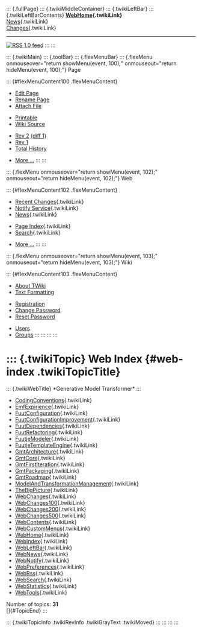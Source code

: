 ::: {.fullPage}
::: {.twikiMiddleContainer}
::: {.twikiLeftBar}
::: {.twikiLeftBarContents}
**[WebHome](WebHome){.twikiLink}**\
[News](WebNews){.twikiLink}\
[Changes](WebChanges){.twikiLink}

------------------------------------------------------------------------

[![](http://www.program-transformation.org/twiki/pub/rss.gif "RSS 1.0 feed")](WebRss@skin=rss)
:::
:::

::: {.twikiMain}
::: {.toolBar}
::: {.flexMenuBar}
::: {.flexMenu onmouseover="return showMenu(event, 100);" onmouseout="return hideMenu(event, 100);"}
Page

::: {#flexMenuContent100 .flexMenuContent}
-   [Edit
    Page](http://www.program-transformation.org/edit/Gmt/WebIndex?t=1536827560)
-   [Rename
    Page](http://www.program-transformation.org/rename/Gmt/WebIndex)
-   [Attach
    File](http://www.program-transformation.org/attach/Gmt/WebIndex)

<!-- -->

-   [Printable](http://www.program-transformation.org/view/Gmt/WebIndex?skin=print.pattern)
-   [Wiki
    Source](http://www.program-transformation.org/view/Gmt/WebIndex?skin=text&raw=on&contenttype=text/plain)

<!-- -->

-   [Rev
    2](http://www.program-transformation.org/view/Gmt/WebIndex?rev=1.2)
    [(diff 1)](http://www.program-transformation.org/rdiff/Gmt/WebIndex?rev1=1.2&rev2=1.1)
-   [Rev
    1](http://www.program-transformation.org/view/Gmt/WebIndex?rev=1.1)
-   [Total
    History](http://www.program-transformation.org/rdiff/Gmt/WebIndex)

<!-- -->

-   [More
    \...](http://www.program-transformation.org/oops/Gmt/WebIndex?template=oopsmore&param1=1.2&param2=1.2)
:::
:::

::: {.flexMenu onmouseover="return showMenu(event, 102);" onmouseout="return hideMenu(event, 102);"}
Web

::: {#flexMenuContent102 .flexMenuContent}
-   [Recent Changes](WebChanges){.twikiLink}
-   [Notify Service](WebNotify){.twikiLink}
-   [News](WebNews){.twikiLink}

<!-- -->

-   [Page Index](WebIndex){.twikiLink}
-   [Search](WebSearch){.twikiLink}

<!-- -->

-   [More
    \...](http://www.program-transformation.org/oops/Gmt/WebIndex?template=oopsmore&param1=1.2&param2=1.2)
:::
:::

::: {.flexMenu onmouseover="return showMenu(event, 103);" onmouseout="return hideMenu(event, 103);"}
Wiki

::: {#flexMenuContent103 .flexMenuContent}
-   [About
    TWiki](http://www.program-transformation.org/view/TWiki/WebHome)
-   [Text
    Formatting](http://www.program-transformation.org/view/TWiki/TextFormattingRules)

<!-- -->

-   [Registration](http://www.program-transformation.org/view/TWiki/TWikiRegistration)
-   [Change
    Password](http://www.program-transformation.org/view/TWiki/ChangePassword)
-   [Reset
    Password](http://www.program-transformation.org/view/TWiki/ResetPassword)

<!-- -->

-   [Users](http://www.program-transformation.org/view/Main/TWikiUsers)
-   [Groups](http://www.program-transformation.org/view/Main/TWikiGroups)
:::
:::
:::
:::

::: {.twikiTopic}
Web Index {#web-index .twikiTopicTitle}
=========

::: {.twikiWebTitle}
\*Generative Model Transformer\*
:::

-   [CodingConventions](CodingConventions){.twikiLink}
-   [EmfExpirience](EmfExpirience){.twikiLink}
-   [FuutConfiguration](FuutConfiguration){.twikiLink}
-   [FuutConfigurationImprovement](FuutConfigurationImprovement){.twikiLink}
-   [FuutDependencies](FuutDependencies){.twikiLink}
-   [FuutRefactoring](FuutRefactoring){.twikiLink}
-   [FuutjeModeler](FuutjeModeler){.twikiLink}
-   [FuutjeTemplateEngine](FuutjeTemplateEngine){.twikiLink}
-   [GmtArchitecture](GmtArchitecture){.twikiLink}
-   [GmtCore](GmtCore){.twikiLink}
-   [GmtFirstIteration](GmtFirstIteration){.twikiLink}
-   [GmtPackaging](GmtPackaging){.twikiLink}
-   [GmtRoadmap](GmtRoadmap){.twikiLink}
-   [ModelAndTransformationManagement](ModelAndTransformationManagement){.twikiLink}
-   [TheBigPicture](TheBigPicture){.twikiLink}
-   [WebChanges](WebChanges){.twikiLink}
-   [WebChanges100](WebChanges100){.twikiLink}
-   [WebChanges200](WebChanges200){.twikiLink}
-   [WebChanges500](WebChanges500){.twikiLink}
-   [WebContents](WebContents){.twikiLink}
-   [WebCustomMenus](WebCustomMenus){.twikiLink}
-   [WebHome](WebHome){.twikiLink}
-   [WebIndex](WebIndex){.twikiLink}
-   [WebLeftBar](WebLeftBar){.twikiLink}
-   [WebNews](WebNews){.twikiLink}
-   [WebNotify](WebNotify){.twikiLink}
-   [WebPreferences](WebPreferences){.twikiLink}
-   [WebRss](WebRss){.twikiLink}
-   [WebSearch](WebSearch){.twikiLink}
-   [WebStatistics](WebStatistics){.twikiLink}
-   [WebTools](WebTools){.twikiLink}

Number of topics: **31**\
[]{#TopicEnd}
:::

::: {.twikiTopicInfo .twikiRevInfo .twikiGrayText .twikiMoved}
:::
:::
:::
:::
